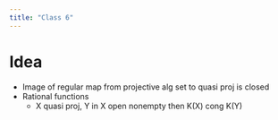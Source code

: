 ```yaml
---
title: "Class 6"
---
```


# Idea
- Image of regular map from projective alg set to quasi proj is closed
- Rational functions
	- X quasi proj, Y in X open nonempty then K(X) cong K(Y) 